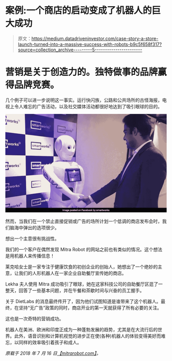 # 案例:一个商店的启动变成了机器人的巨大成功

> 原文：<https://medium.datadriveninvestor.com/case-story-a-store-launch-turned-into-a-massive-success-with-robots-b9c5f658f317?source=collection_archive---------5----------------------->

# 营销是关于创造力的。独特做事的品牌赢得品牌竞赛。

几个例子可以进一步说明这一事实。运行快闪族，公路和公共场所的古怪海报，电视上令人难忘的广告活动，以及社交媒体活动都很好地达到了吸引眼球的目的。

![](img/f594c864217d50b4cb1c9830c496eebf.png)

然而，当我们在一个禁止直接促销或广告的场所计划一个低调的商店发布会时，我们脑海中弹出的选项很少。

想出一个主意很有挑战性。

我们的一个客户在偶然发现 Mitra Robot 的网站之前也有类似的情况。这个想法是用机器人来传播信息！

莱克哈女士是一家专注于健康饮食的初创企业的创始人，她想出了一个绝妙的主意，让我们的人形机器人在一家企业自助餐厅宣传她的商店。

Lekha 夫人使用 Mitra 成功吸引了眼球，她在这家科技公司的自助餐厅区逛了一整天，回答了一些基本问题，并在午餐和茶歇时间与兴奋的员工握手。

关于 DietLabs 的消息最终传开了，因为他们试图知道是谁带来了这个机器人。最终，在坚持“无广告”政策的同时，商店开业的第一天就获得了所有必要的关注。

这也是一次奇特的营销成功。

机器人在美洲、欧洲和印度正成为一种蓬勃发展的趋势，尤其是在大流行后的世界。此外，语音识别和计算机视觉的进步正在使(各种)机器人的体验变得美好而难忘，以同样的效率吸引着孩子和成人。

*原载于 2018 年 7 月 16 日*[*【mitrarobot.com】*](http://mitrarobot.com/case-story-a-store-launch-turned-into-a-massive-success-with-robots/)*。*